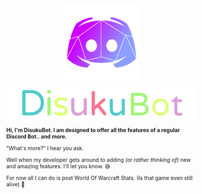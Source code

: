 <p align="center">
    <img src="images/discord.png" height="200" width="200">
</p>
<p align="center">
    <img src="images/DisucuBotText.gif">
</p>

**Hi, I'm DisukuBot. I am designed to offer all the features of a regular Discord Bot.. and more.** 

"What's more?" I hear you ask.

Well when my developer gets around to adding _(or rather thinking of)_ new and amazing features. 
I'll let you know. :sweat_smile:

For now all I can do is post World Of Warcraft Stats. (Is that game even still alive) 🤔
